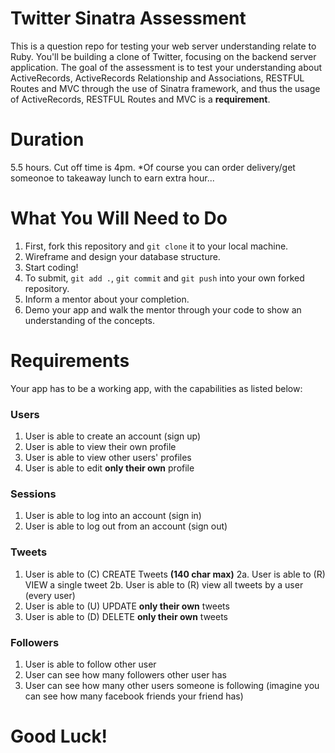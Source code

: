 
# Twitter Sinatra Assessment
This is a question repo for testing your web server understanding relate to Ruby. You'll be building a clone of Twitter, focusing on the backend server application. The goal of the assessment is to test your understanding about ActiveRecords, ActiveRecords Relationship and Associations, RESTFUL Routes and MVC through the use of Sinatra framework, and thus the usage of ActiveRecords, RESTFUL Routes and MVC is a **requirement**.

# Duration
5.5 hours. Cut off time is 4pm. *Of course you can order delivery/get someonoe to takeaway lunch to earn extra hour...

# What You Will Need to Do
1. First, fork this repository and `git clone` it to your local machine.
2. Wireframe and design your database structure.
3. Start coding!
4. To submit, `git add .`, `git commit` and `git push` into your own forked repository.
5. Inform a mentor about your completion.
6. Demo your app and walk the mentor through your code to show an understanding of the concepts.


# Requirements
Your app has to be a working app, with the capabilities as listed below:


### Users
1. User is able to create an account (sign up)
2. User is able to view their own profile
3. User is able to view other users' profiles
4. User is able to edit **only their own** profile


### Sessions
1. User is able to log into an account (sign in)
2. User is able to log out from an account (sign out)


### Tweets
1. User is able to (C) CREATE Tweets **(140 char max)**
2a. User is able to (R) VIEW a single tweet
2b. User is able to (R) view all tweets by a user (every user)
3. User is able to (U) UPDATE **only their own** tweets
4. User is able to (D) DELETE **only their own** tweets


### Followers

1. User is able to follow other user
2. User can see how many followers other user has
3. User can see how many other users someone is following (imagine you can see how many facebook friends your friend has)


# Good Luck!
